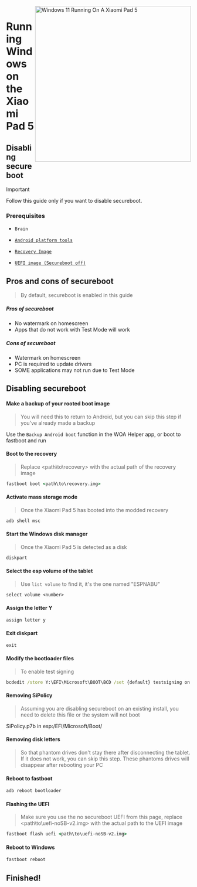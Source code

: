 <img align="right" src="https://raw.githubusercontent.com/erdilS/Port-Windows-11-Xiaomi-Pad-5/main/nabu.png" width="425" alt="Windows 11 Running On A Xiaomi Pad 5">


# Running Windows on the Xiaomi Pad 5

## Disabling secureboot
> [!Important]
> Follow this guide only if you want to disable secureboot.

### Prerequisites
- ```Brain```

- [```Android platform tools```](https://developer.android.com/studio/releases/platform-tools)

- [```Recovery Image```](https://github.com/erdilS/Port-Windows-11-Xiaomi-Pad-5/releases/download/1.0/recovery.img)

- [```UEFI image (Secureboot off)```](https://github.com/erdilS/Port-Windows-11-Xiaomi-Pad-5/releases/download/UEFI/uefi-noSB-v2.img)

## Pros and cons of secureboot
> By default, secureboot is enabled in this guide

##### Pros of secureboot
- No watermark on homescreen
- Apps that do not work with Test Mode will work

##### Cons of secureboot
- Watermark on homescreen
- PC is required to update drivers
- SOME applications may not run due to Test Mode

## Disabling secureboot

#### Make a backup of your rooted boot image
> You will need this to return to Android, but you can skip this step if you've already made a backup

Use the `Backup Android boot` function in the WOA Helper app, or boot to fastboot and run

#### Boot to the recovery
> Replace <path\to\recovery> with the actual path of the recovery image
```cmd
fastboot boot <path\to\recovery.img>
```

#### Activate mass storage mode
> Once the Xiaomi Pad 5 has booted into the modded recovery
```cmd
adb shell msc
```

#### Start the Windows disk manager
> Once the Xiaomi Pad 5 is detected as a disk
```cmd
diskpart
```

#### Select the esp volume of the tablet
> Use `list volume` to find it, it's the one named "ESPNABU"
```diskpart
select volume <number>
```

#### Assign the letter Y
```diskpart
assign letter y
```

#### Exit diskpart
```diskpart
exit
```

#### Modify the bootloader files
> To enable test signing
```cmd
bcdedit /store Y:\EFI\Microsoft\BOOT\BCD /set {default} testsigning on
```

#### Removing SiPolicy
> Assuming you are disabling secureboot on an existing install, you need to delete this file or the system will not boot

SiPolicy.p7b in esp:/EFI/Microsoft/Boot/

#### Removing disk letters
> So that phantom drives don't stay there after disconnecting the tablet. If it does not work, you can skip this step. These phantoms drives will disappear after rebooting your PC

#### Reboot to fastboot
```cmd
adb reboot bootloader
```

#### Flashing the UEFI
> Make sure you use the no secureboot UEFI from this page, replace <path\to\uefi-noSB-v2.img> with the actual path to the UEFI image
```cmd
fastboot flash uefi <path\to\uefi-noSB-v2.img>
```

#### Reboot to Windows
```cmd
fastboot reboot
```

## Finished!



















